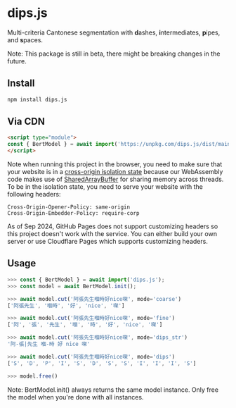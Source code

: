 # dips.js

Multi-criteria Cantonese segmentation with **d**ashes, **i**ntermediates, **p**ipes, and **s**paces.

Note: This package is still in beta, there might be breaking changes in the future.

## Install

```sh
npm install dips.js
```

## Via CDN

```html
<script type="module">
const { BertModel } = await import('https://unpkg.com/dips.js/dist/main.js');
</script>
```

Note when running this project in the browser, you need to make sure that your website is in a [cross-origin isolation state](https://developer.mozilla.org/en-US/docs/Web/API/Window/crossOriginIsolated) because our WebAssembly code makes use of [SharedArrayBuffer](https://developer.mozilla.org/en-US/docs/Web/JavaScript/Reference/Global_Objects/SharedArrayBuffer) for sharing memory across threads.
To be in the isolation state, you need to serve your website with the following headers:
```
Cross-Origin-Opener-Policy: same-origin
Cross-Origin-Embedder-Policy: require-corp
```
As of Sep 2024, GitHub Pages does not support customizing headers so this project doesn't work with the service. You can either build your own server or use Cloudflare Pages which supports customizing headers.

## Usage

```javascript
>>> const { BertModel } = await import('dips.js');
>>> const model = await BertModel.init();

>>> await model.cut('阿張先生嗰時好nice㗎', mode='coarse')
['阿張先生', '嗰時', '好', 'nice', '㗎']

>>> await model.cut('阿張先生嗰時好nice㗎', mode='fine')
['阿', '張', '先生', '嗰', '時', '好', 'nice', '㗎']

>>> await model.cut('阿張先生嗰時好nice㗎', mode='dips_str')
'阿-張|先生 嗰-時 好 nice 㗎'

>>> await model.cut('阿張先生嗰時好nice㗎', mode='dips')
['S', 'D', 'P', 'I', 'S', 'D', 'S', 'S', 'I', 'I', 'I', 'S']

>>> model.free()
```

Note: BertModel.init() always returns the same model instance. Only free the model when you're done with all instances.
